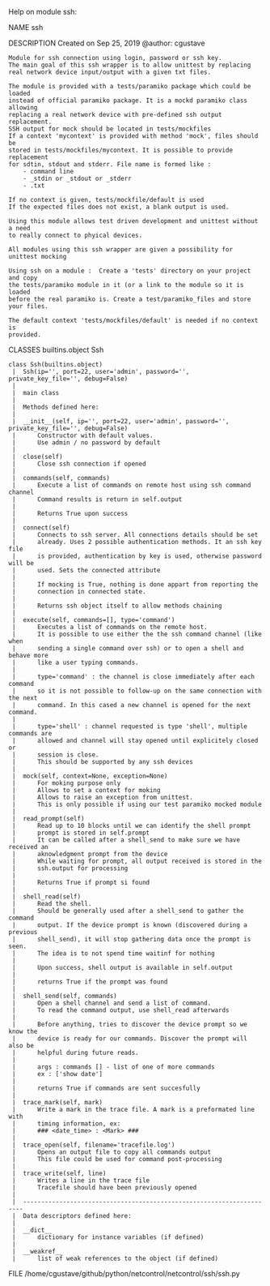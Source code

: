 Help on module ssh:

NAME
    ssh

DESCRIPTION
    Created on Sep 25, 2019
    @author: cgustave
    
    Module for ssh connection using login, password or ssh key.
    The main goal of this ssh wrapper is to allow unittest by replacing
    real network device input/output with a given txt files.
    
    The module is provided with a tests/paramiko package which could be loaded
    instead of official paramiko package. It is a mockd paramiko class allowing
    replacing a real network device with pre-defined ssh output replacement.
    SSH output for mock should be located in tests/mockfiles
    If a context 'mycontext' is provided with method 'mock', files should be
    stored in tests/mockfiles/mycontext. It is possible to provide replacement
    for sdtin, stdout and stderr. File name is formed like :
        - command line
        - _stdin or _stdout or _stderr
        - .txt
    
    If no context is given, tests/mockfile/default is used
    If the expected files does not exist, a blank output is used.
    
    Using this module allows test driven development and unittest without a need
    to really connect to phyical devices.
    
    All modules using this ssh wrapper are given a possibility for unittest mocking
    
    Using ssh on a module :  Create a 'tests' directory on your project and copy
    the tests/paramiko module in it (or a link to the module so it is loaded
    before the real paramiko is. Create a test/paramiko_files and store your files.
    
    The default context 'tests/mockfiles/default' is needed if no context is
    provided.

CLASSES
    builtins.object
        Ssh
    
    class Ssh(builtins.object)
     |  Ssh(ip='', port=22, user='admin', password='', private_key_file='', debug=False)
     |  
     |  main class
     |  
     |  Methods defined here:
     |  
     |  __init__(self, ip='', port=22, user='admin', password='', private_key_file='', debug=False)
     |      Constructor with default values.
     |      Use admin / no password by default
     |  
     |  close(self)
     |      Close ssh connection if opened
     |  
     |  commands(self, commands)
     |      Execute a list of commands on remote host using ssh command channel
     |      Command results is return in self.output
     |      
     |      Returns True upon success
     |  
     |  connect(self)
     |      Connects to ssh server. All connections details should be set
     |      already. Uses 2 possible authentication methods. It an ssh key file
     |      is provided, authentication by key is used, otherwise password will be
     |      used. Sets the connected attribute
     |      
     |      If mocking is True, nothing is done appart from reporting the
     |      connection in connected state.
     |      
     |      Returns ssh object itself to allow methods chaining
     |  
     |  execute(self, commands=[], type='command')
     |      Executes a list of commands on the remote host.
     |      It is possible to use either the the ssh command channel (like when
     |      sending a single command over ssh) or to open a shell and behave more
     |      like a user typing commands.
     |      
     |      type='command' : the channel is close immediately after each command
     |      so it is not possible to follow-up on the same connection with the next
     |      command. In this cased a new channel is opened for the next command.
     |      
     |      type='shell' : channel requested is type 'shell', multiple commands are
     |      allowed and channel will stay opened until explicitely closed or
     |      session is close.
     |      This should be supported by any ssh devices
     |  
     |  mock(self, context=None, exception=None)
     |      For moking purpose only
     |      Allows to set a context for moking
     |      Allows to raise an exception from unittest.
     |      This is only possible if using our test paramiko mocked module
     |  
     |  read_prompt(self)
     |      Read up to 10 blocks until we can identify the shell prompt
     |      prompt is stored in self.prompt
     |      It can be called after a shell_send to make sure we have received an
     |      aknowledgment prompt from the device
     |      While waiting for prompt, all output received is stored in the
     |      ssh.output for processing
     |      
     |      Returns True if prompt si found
     |  
     |  shell_read(self)
     |      Read the shell.
     |      Should be generally used after a shell_send to gather the command
     |      output. If the device prompt is known (discovered during a previous
     |      shell_send), it will stop gathering data once the prompt is seen.
     |      The idea is to not spend time waitinf for nothing
     |      
     |      Upon success, shell output is available in self.output
     |      
     |      returns True if the prompt was found
     |  
     |  shell_send(self, commands)
     |      Open a shell channel and send a list of command.
     |      To read the command output, use shell_read afterwards
     |      
     |      Before anything, tries to discover the device prompt so we know the
     |      device is ready for our commands. Discover the prompt will also be
     |      helpful during future reads.
     |      
     |      args : commands [] - list of one of more commands
     |      ex : ['show date']
     |      
     |      returns True if commands are sent succesfully
     |  
     |  trace_mark(self, mark)
     |      Write a mark in the trace file. A mark is a preformated line with
     |      timing information, ex:
     |      ### <date_time> : <Mark> ###
     |  
     |  trace_open(self, filename='tracefile.log')
     |      Opens an output file to copy all commands output
     |      This file could be used for command post-processing
     |  
     |  trace_write(self, line)
     |      Writes a line in the trace file
     |      Tracefile should have been previously opened
     |  
     |  ----------------------------------------------------------------------
     |  Data descriptors defined here:
     |  
     |  __dict__
     |      dictionary for instance variables (if defined)
     |  
     |  __weakref__
     |      list of weak references to the object (if defined)

FILE
    /home/cgustave/github/python/netcontrol/netcontrol/ssh/ssh.py


